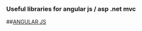 ### Useful libraries for angular js / asp .net mvc


##[ANGULAR JS](https://github.com/Ilchuk-Mihail/UsefulLibraries/blob/master/AngularJs.md)
